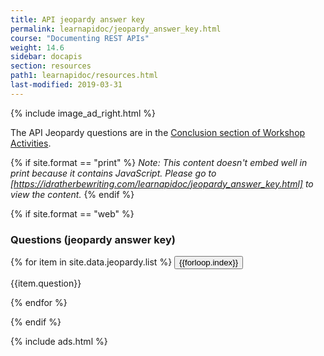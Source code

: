 ```yaml
---
title: API jeopardy answer key
permalink: learnapidoc/jeopardy_answer_key.html
course: "Documenting REST APIs"
weight: 14.6
sidebar: docapis
section: resources
path1: learnapidoc/resources.html
last-modified: 2019-03-31
---
```


{% include image_ad_right.html %}

The API Jeopardy questions are in the [Conclusion section of Workshop Activities](https://idratherbewriting.com/learnapidoc/workshop.html#conclusion).

{% if site.format == "print" %}
*Note: This content doesn't embed well in print because it contains JavaScript. Please go to [https://idratherbewriting.com/learnapidoc/jeopardy_answer_key.html] to view the content.*
{% endif %}

{% if site.format == "web" %}

### Questions (jeopardy answer key)

{% for item in site.data.jeopardy.list %}
<button type="button" class="btn btn-danger" data-toggle="collapse" data-target="#q{{forloop.index}}">{{forloop.index}}</button>

<div id="q{{forloop.index}}" class="collapse">
<p>{{item.question}}</p>
</div>
{% endfor %}

{% endif %}

{% include ads.html %}

